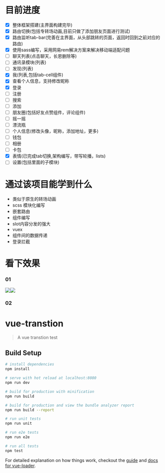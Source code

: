 # 目前进度
- [x] 整体框架搭建(主界面构建完毕)
- [x] 路由切换(包括专转场动画,目前只做了添加朋友页面进行测试)
- [x] 路由监听tab-bar(完善在主界面，从头部跳转的页面，返回时回到之前对应的路由)
- [x] 使用sass编写，采用网易rem解决方案来解决移动端适配问题
- [ ] 聊天列表(点击聊天，长恩删除等)
- [ ] 通讯录模块(列表)
- [ ] 发现(列表)
- [x] 我(列表,包括tab-cell组件)
- [x] 查看个人信息，支持修改昵称
- [x] 登录
- [ ] 注册
- [ ] 搜索
- [ ] 添加
- [ ] 朋友圈(包括好友点赞组件，评论组件)
- [ ] 摇一摇
- [ ] 漂流瓶
- [ ] 个人信息(修改头像，昵称，添加地址，更多)
- [ ] 钱包
- [ ] 相册
- [ ] 卡包
- [x] 表情(已完成tab切换,架构编写，带写轮播，lists)
- [ ] 设置(包括里面的子模块)

# 通过该项目能学到什么
* 类似于原生的转场动画
* scss 模块化编写
* 嵌套路由
* 组件编写
* slot内容分发的强大
* vuex
* 组件间的数据传递
* 登录拦截

# 看下效果
### 01
![](http://oq4hkch8e.bkt.clouddn.com/wechat.gif)![](http://oq4hkch8e.bkt.clouddn.com/aboutme-01.gif)
### 02


# vue-transtion

> A vue transtion test

## Build Setup

``` bash
# install dependencies
npm install

# serve with hot reload at localhost:8080
npm run dev

# build for production with minification
npm run build

# build for production and view the bundle analyzer report
npm run build --report

# run unit tests
npm run unit

# run e2e tests
npm run e2e

# run all tests
npm test
```

For detailed explanation on how things work, checkout the [guide](http://vuejs-templates.github.io/webpack/) and [docs for vue-loader](http://vuejs.github.io/vue-loader).
